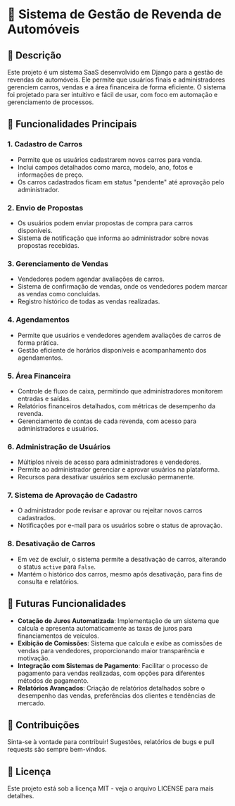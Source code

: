# 🚗 Sistema de Gestão de Revenda de Automóveis

## 📖 Descrição
Este projeto é um sistema SaaS desenvolvido em Django para a gestão de revendas de automóveis. Ele permite que usuários finais e administradores gerenciem carros, vendas e a área financeira de forma eficiente. O sistema foi projetado para ser intuitivo e fácil de usar, com foco em automação e gerenciamento de processos.

## 🌟 Funcionalidades Principais

### 1. **Cadastro de Carros**
- Permite que os usuários cadastrarem novos carros para venda.
- Inclui campos detalhados como marca, modelo, ano, fotos e informações de preço.
- Os carros cadastrados ficam em status "pendente" até aprovação pelo administrador.

### 2. **Envio de Propostas**
- Os usuários podem enviar propostas de compra para carros disponíveis.
- Sistema de notificação que informa ao administrador sobre novas propostas recebidas.

### 3. **Gerenciamento de Vendas**
- Vendedores podem agendar avaliações de carros.
- Sistema de confirmação de vendas, onde os vendedores podem marcar as vendas como concluídas.
- Registro histórico de todas as vendas realizadas.

### 4. **Agendamentos**
- Permite que usuários e vendedores agendem avaliações de carros de forma prática.
- Gestão eficiente de horários disponíveis e acompanhamento dos agendamentos.

### 5. **Área Financeira**
- Controle de fluxo de caixa, permitindo que administradores monitorem entradas e saídas.
- Relatórios financeiros detalhados, com métricas de desempenho da revenda.
- Gerenciamento de contas de cada revenda, com acesso para administradores e usuários.

### 6. **Administração de Usuários**
- Múltiplos níveis de acesso para administradores e vendedores.
- Permite ao administrador gerenciar e aprovar usuários na plataforma.
- Recursos para desativar usuários sem exclusão permanente.

### 7. **Sistema de Aprovação de Cadastro**
- O administrador pode revisar e aprovar ou rejeitar novos carros cadastrados.
- Notificações por e-mail para os usuários sobre o status de aprovação.

### 8. **Desativação de Carros**
- Em vez de excluir, o sistema permite a desativação de carros, alterando o status `active` para `False`.
- Mantém o histórico dos carros, mesmo após desativação, para fins de consulta e relatórios.

## 🔮 Futuras Funcionalidades
- **Cotação de Juros Automatizada**: Implementação de um sistema que calcula e apresenta automaticamente as taxas de juros para financiamentos de veículos.
- **Exibição de Comissões**: Sistema que calcula e exibe as comissões de vendas para vendedores, proporcionando maior transparência e motivação.
- **Integração com Sistemas de Pagamento**: Facilitar o processo de pagamento para vendas realizadas, com opções para diferentes métodos de pagamento.
- **Relatórios Avançados**: Criação de relatórios detalhados sobre o desempenho das vendas, preferências dos clientes e tendências de mercado.

## 👥 Contribuições
Sinta-se à vontade para contribuir! Sugestões, relatórios de bugs e pull requests são sempre bem-vindos.

## 📄 Licença
Este projeto está sob a licença MIT - veja o arquivo LICENSE para mais detalhes.
